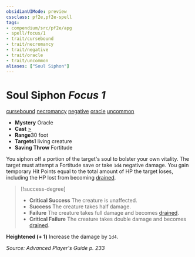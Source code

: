 ```yaml
---
obsidianUIMode: preview
cssclass: pf2e,pf2e-spell
tags:
- compendium/src/pf2e/apg
- spell/focus/1
- trait/cursebound
- trait/necromancy
- trait/negative
- trait/oracle
- trait/uncommon
aliases: ["Soul Siphon"]
---
```

# Soul Siphon *Focus 1*   
[cursebound](/rules/traits/cursebound-apg.md)  [necromancy](/rules/traits/necromancy.md)  [negative](/rules/traits/negative.md)  [oracle](/rules/traits/oracle-apg.md)  [uncommon](/rules/traits/uncommon.md)  

- **Mystery** Oracle
- **Cast** [>](/rules/core-rulebook/chapter-9-playing-the-game.md#Actions "Single Action") 
- **Range**30 foot
- **Targets**1 living creature
- **Saving Throw** Fortitude

You siphon off a portion of the target's soul to bolster your own vitality. The target must attempt a Fortitude save or take `1d4` negative damage. You gain temporary Hit Points equal to the total amount of HP the target loses, including the HP lost from becoming [drained](/rules/conditions.md#Drained).

> [!success-degree] 
> - **Critical Success** The creature is unaffected.
> - **Success** The creature takes half damage.
> - **Failure** The creature takes full damage and becomes [drained](/rules/conditions.md#Drained).
> - **Critical Failure** The creature takes double damage and becomes [drained](/rules/conditions.md#Drained).

**Heightened (+ 1)** Increase the damage by `1d4`.

*Source: Advanced Player's Guide p. 233*